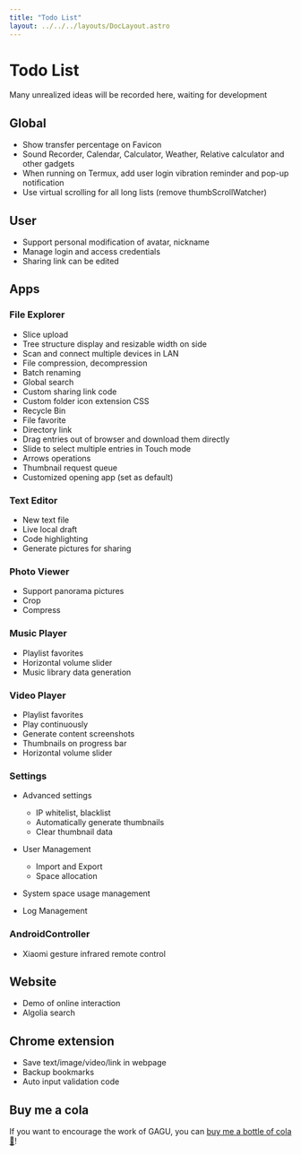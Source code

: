```yaml
---
title: "Todo List"
layout: ../../../layouts/DocLayout.astro
---
```


# Todo List

Many unrealized ideas will be recorded here, waiting for development

## Global

- Show transfer percentage on Favicon
- Sound Recorder, Calendar, Calculator, Weather, Relative calculator and other gadgets
- When running on Termux, add user login vibration reminder and pop-up notification
- Use virtual scrolling for all long lists (remove thumbScrollWatcher)

## User

- Support personal modification of avatar, nickname
- Manage login and access credentials
- Sharing link can be edited

## Apps

### File Explorer

- Slice upload
- Tree structure display and resizable width on side
- Scan and connect multiple devices in LAN
- File compression, decompression
- Batch renaming
- Global search
- Custom sharing link code
- Custom folder icon extension CSS
- Recycle Bin
- File favorite
- Directory link
- Drag entries out of browser and download them directly
- Slide to select multiple entries in Touch mode
- Arrows operations
- Thumbnail request queue
- Customized opening app (set as default)

### Text Editor

- New text file
- Live local draft
- Code highlighting
- Generate pictures for sharing

### Photo Viewer

- Support panorama pictures
- Crop
- Compress

### Music Player

- Playlist favorites
- Horizontal volume slider
- Music library data generation

### Video Player

- Playlist favorites
- Play continuously
- Generate content screenshots
- Thumbnails on progress bar
- Horizontal volume slider

### Settings

- Advanced settings
   - IP whitelist, blacklist
   - Automatically generate thumbnails
   - Clear thumbnail data

- User Management
   - Import and Export
   - Space allocation

- System space usage management

- Log Management

### AndroidController

- Xiaomi gesture infrared remote control

## Website

- Demo of online interaction
- Algolia search

## Chrome extension

- Save text/image/video/link in webpage
- Backup bookmarks
- Auto input validation code

## Buy me a cola

If you want to encourage the work of GAGU, you can [buy me a bottle of cola 🥤](https://jisuowei.com/cola?from=gagu)!
